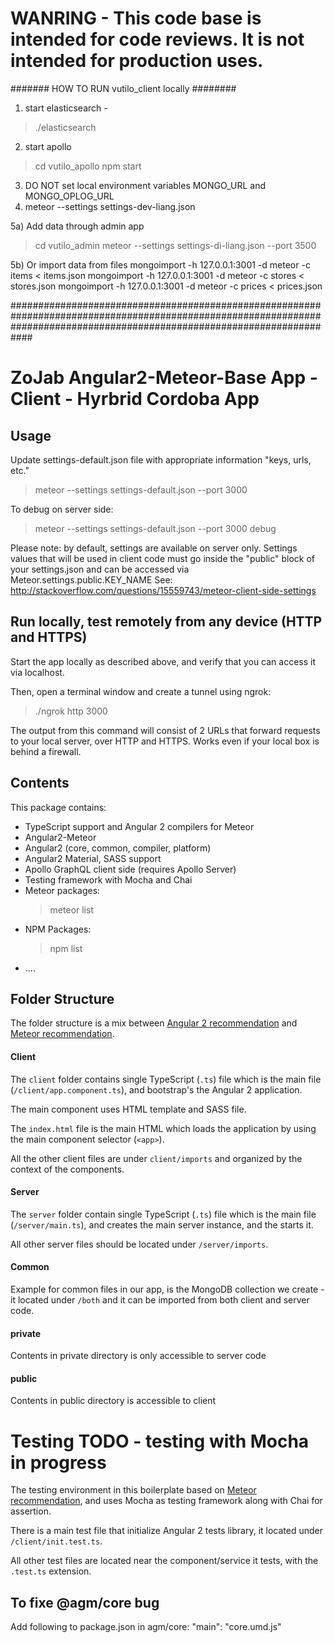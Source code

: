 # WANRING - This code base is intended for code reviews. It is not intended for production uses.

####### HOW TO RUN vutilo_client locally ######## 

1) start elasticsearch - 
  > ./elasticsearch

2) start apollo 
  > cd vutilo_apollo
  > npm start

3) DO NOT set local environment variables MONGO_URL and MONGO_OPLOG_URL
4) meteor --settings settings-dev-liang.json 

5a) Add data through admin app
  > cd vutilo_admin
  > meteor --settings settings-di-liang.json --port 3500

5b) Or import data from files
mongoimport -h 127.0.0.1:3001 -d meteor -c items < items.json
mongoimport -h 127.0.0.1:3001 -d meteor -c stores < stores.json
mongoimport -h 127.0.0.1:3001 -d meteor -c prices < prices.json   

############################################################################################################################################################################

# ZoJab Angular2-Meteor-Base App - Client - Hyrbrid Cordoba App

## Usage

Update settings-default.json file with appropriate information "keys, urls, etc."

> meteor --settings settings-default.json --port 3000

To debug on server side:

> meteor --settings settings-default.json --port 3000 debug

Please note: by default, settings are available on server only. Settings values that will be used in client code must go inside the "public" block of your settings.json and can be accessed via Meteor.settings.public.KEY_NAME
See: http://stackoverflow.com/questions/15559743/meteor-client-side-settings


## Run locally, test remotely from any device (HTTP and HTTPS)

Start the app locally as described above, and verify that you can access it via localhost.

Then, open a terminal window and create a tunnel using ngrok:

> ./ngrok http 3000

The output from this command will consist of 2 URLs that forward requests to your local server, over HTTP and HTTPS. Works even if your local box is behind a firewall.


## Contents

This package contains:

- TypeScript support and Angular 2 compilers for Meteor
- Angular2-Meteor
- Angular2 (core, common, compiler, platform)
- Angular2 Material, SASS support
- Apollo GraphQL client side (requires Apollo Server)
- Testing framework with Mocha and Chai
- Meteor packages:  
    >  meteor list   
- NPM Packages:  
    > npm list
- ....

## Folder Structure

The folder structure is a mix between [Angular 2 recommendation](https://johnpapa.net/angular-2-styles/) and [Meteor recommendation](https://guide.meteor.com/structure.html).



#### Client

The `client` folder contains single TypeScript (`.ts`) file which is the main file (`/client/app.component.ts`), and bootstrap's the Angular 2 application.

The main component uses HTML template and SASS file.

The `index.html` file is the main HTML which loads the application by using the main component selector (`<app>`).

All the other client files are under `client/imports` and organized by the context of the components.


#### Server

The `server` folder contain single TypeScript (`.ts`) file which is the main file (`/server/main.ts`), and creates the main server instance, and the starts it.

All other server files should be located under `/server/imports`.

#### Common 

Example for common files in our app, is the MongoDB collection we create - it located under `/both` and it can be imported from both client and server code.

#### private

Contents in private directory is only accessible to server code

#### public

Contents in public directory is accessible to client 

# Testing TODO - testing with Mocha in progress

The testing environment in this boilerplate based on [Meteor recommendation](https://guide.meteor.com/testing.html), and uses Mocha as testing framework along with Chai for assertion.

There is a main test file that initialize Angular 2 tests library, it located under `/client/init.test.ts`.

All other test files are located near the component/service it tests, with the `.test.ts` extension.

## To fixe @agm/core bug
Add following to package.json in agm/core:
"main": "core.umd.js"
  
